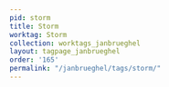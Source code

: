 ```yaml
---
pid: storm
title: Storm
worktag: Storm
collection: worktags_janbrueghel
layout: tagpage_janbrueghel
order: '165'
permalink: "/janbrueghel/tags/storm/"
---
```

